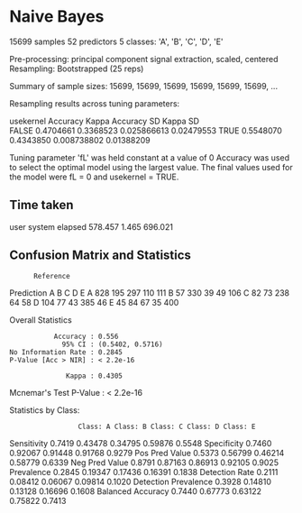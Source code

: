 Naive Bayes 
===========

15699 samples
   52 predictors
    5 classes: 'A', 'B', 'C', 'D', 'E' 

Pre-processing: principal component signal extraction, scaled, centered 
Resampling: Bootstrapped (25 reps) 

Summary of sample sizes: 15699, 15699, 15699, 15699, 15699, 15699, ... 

Resampling results across tuning parameters:

  usekernel  Accuracy   Kappa      Accuracy SD  Kappa SD  
  FALSE      0.4704661  0.3368523  0.025866613  0.02479553
   TRUE      0.5548070  0.4343850  0.008738802  0.01388209

Tuning parameter 'fL' was held constant at a value of 0
Accuracy was used to select the optimal model using  the largest value.
The final values used for the model were fL = 0 and usekernel = TRUE. 

Time taken
----------
   user  system elapsed 
578.457   1.465 696.021 

Confusion Matrix and Statistics
-------------------------------
          Reference
Prediction   A   B   C   D   E
         A 828 195 297 110 111
         B  57 330  39  49 106
         C  82  73 238  64  58
         D 104  77  43 385  46
         E  45  84  67  35 400

Overall Statistics
                                          
               Accuracy : 0.556           
                 95% CI : (0.5402, 0.5716)
    No Information Rate : 0.2845          
    P-Value [Acc > NIR] : < 2.2e-16       
                                          
                  Kappa : 0.4305          
 Mcnemar's Test P-Value : < 2.2e-16       

Statistics by Class:

                     Class: A Class: B Class: C Class: D Class: E
Sensitivity            0.7419  0.43478  0.34795  0.59876   0.5548
Specificity            0.7460  0.92067  0.91448  0.91768   0.9279
Pos Pred Value         0.5373  0.56799  0.46214  0.58779   0.6339
Neg Pred Value         0.8791  0.87163  0.86913  0.92105   0.9025
Prevalence             0.2845  0.19347  0.17436  0.16391   0.1838
Detection Rate         0.2111  0.08412  0.06067  0.09814   0.1020
Detection Prevalence   0.3928  0.14810  0.13128  0.16696   0.1608
Balanced Accuracy      0.7440  0.67773  0.63122  0.75822   0.7413
